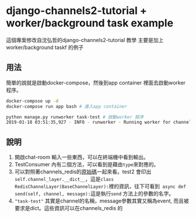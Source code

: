 # django-channels2-tutorial + worker/background task example

這個專案修改自沈弘哲的django-channels2-tutorial 教學
主要是加上worker/background taskf 的例子

## 用法
簡單的說就是啟動docker-compose，然後到app container 裡面去啟動worker 程序。
```sh
docker-compose up -d
docker-compose run app bash # 進入app container

python manage.py runworker task-test # 啟動worker 程序
2019-01-18 03:51:35,927 - INFO - runworker - Running worker for channels ['task-test']
```
## 說明
1. 開啟chat-room 輸入一些東西，可以在終端機中看到輸出。
2. TestConsumer 內有二個方法，可以看到是藉由`type`來對應的。
3. 可以對照著channels_redis的[原始碼](https://github.com/django/channels_redis)一起來看。test2 會印出`self.channel_layer.__dict__`，這是`class RedisChannelLayer(BaseChannelLayer):`裡的資訊，往下可看到` async def send(self, channel, message):`這是執行`send` 方法上的參數的名字。
4. `"task-test"` 其實是channel的名稱，message參數其實又稱為event, 而且被要求是dict。這些資訊可以在channels_redis 的